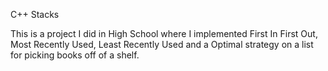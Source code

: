 C++ Stacks

This is a project I did in High School where I implemented First In First Out, Most Recently Used, Least Recently Used and a Optimal strategy on a list for picking books off of a shelf.

